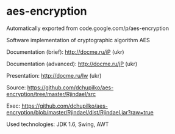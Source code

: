# aes-encryption
Automatically exported from code.google.com/p/aes-encryption

Software implementation of cryptographic algorithm AES

Documentation (brief): http://docme.ru/iP (ukr)

Documentation (advanced): http://docme.ru/jP (ukr)

Presentation: http://docme.ru/Iw (ukr)

Source: https://github.com/dchupilko/aes-encryption/tree/master/Rjindael/src

Exec: https://github.com/dchupilko/aes-encryption/blob/master/Rjindael/dist/Rjindael.jar?raw=true

Used technologies: JDK 1.6, Swing, AWT
